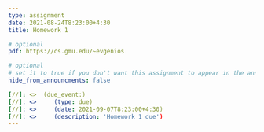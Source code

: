 ```yaml
---
type: assignment
date: 2021-08-24T8:23:00+4:30
title: Homework 1

# optional
pdf: https://cs.gmu.edu/~evgenios

# optional
# set it to true if you don't want this assignment to appear in the announcements section
hide_from_announcments: false

[//]: <>  (due_event:) 
[//]: <>     (type: due)
[//]: <>     (date: 2021-09-07T8:23:00+4:30)
[//]: <>     (description: 'Homework 1 due')
---
```

